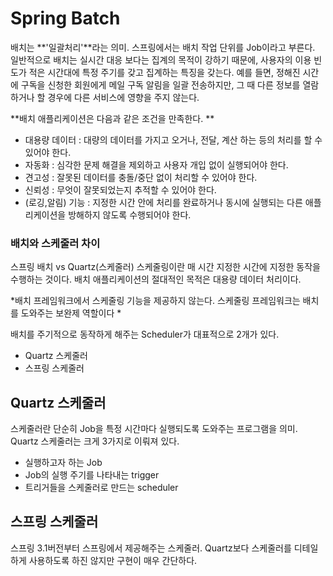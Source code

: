 # Spring Batch

배치는 **'일괄처리'**라는 의미. 스프링에서는 배치 작업 단위를 Job이라고 부른다. 
일반적으로 배치는 실시간 대응 보다는 집계의 목적이 강하기 때문에, 사용자의 이용 빈도가 적은 시간대에 특정 주기를 갖고 집계하는 특징을 갖는다. 
예를 들면, 정해진 시간에 구독을 신청한 회원에게 메일 구독 알림을 일괄 전송하지만, 그 때 다른 정보를 열람하거나 할 경우에 다른 서비스에 영향을 주지 않는다.

**배치 애플리케이션은 다음과 같은 조건을 만족한다. **
- 대용량 데이터 : 대량의 데이터를 가지고 오거나, 전달, 계산 하는 등의 처리를 할 수 있어야 한다.
- 자동화 : 심각한 문제 해결을 제외하고 사용자 개입 없이 실행되어야 한다.
- 견고성 : 잘못된 데이터를 충돌/중단 없이 처리할 수 있어야 한다. 
- 신뢰성 : 무엇이 잘못되었는지 추적할 수 있어야 한다. 
- (로깅,알림) 기능 : 지정한 시간 안에 처리를 완료하거나 동시에 실행되는 다른 애플리케이션을 방해하지 않도록 수행되어야 한다.

### 배치와 스케줄러 차이
스프링 배치 vs  Quartz(스케줄러)
스케줄링이란 매 시간 지정한 시간에 지정한 동작을 수행하는 것이다. 
배치 애플리케이션의 절대적인 목적은 대용량 데이터 처리이다. 

*배치 프레임워크에서 스케줄링 기능을 제공하지 않는다. 스케줄링 프레임워크는 배치를 도와주는 보완제 역할이다 *


배치를 주기적으로 동작하게 해주는 Scheduler가 대표적으로 2개가 있다.

- Quartz 스케줄러
- 스프링 스케줄러



## Quartz 스케줄러

스케줄러란 단순히 Job을 특정 시간마다 실행되도록 도와주는 프로그램을 의미. 
Quartz 스케줄러는 크게 3가지로 이뤄져 있다. 

- 실행하고자 하는 Job
- Job의 실행 주기를 나타내는 trigger
- 트리거들을 스케줄러로 만드는 scheduler

## 스프링 스케줄러

스프링 3.1버전부터 스프링에서 제공해주는 스케줄러. Quartz보다 스케줄러를 디테일하게 사용하도록 하진 않지만 구현이 매우 간단하다.
